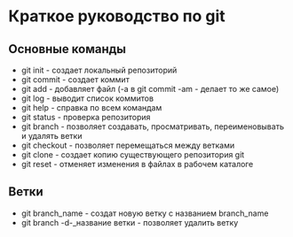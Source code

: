 # Краткое руководство по git
## Основные команды
* git init - создает локальный репозиторий
* git commit - создает коммит 
* git add - добавляет файл (-a в git commit -am - делает то же самое)
* git log - выводит список коммитов
* git help - справка по всем командам
* git status - проверка репозитория
* git branch  - позволяет создавать, просматривать, переименовывать и удалять ветки
* git checkout -  позволяет перемещаться между ветками 
* git clone -  создает копию существующего репозитория git
* git reset -  отменяет изменения в файлах в рабочем каталоге
## Ветки
* git branch_name - создат новую ветку с названием branch_name
* git branch -d-_название ветки - позволяет удалить ветку